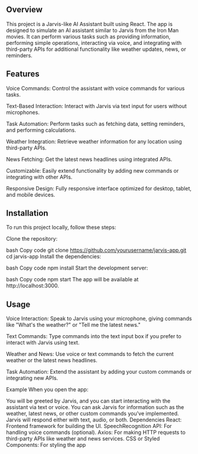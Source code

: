 ## Overview

This project is a Jarvis-like AI Assistant built using React. The app is designed to simulate an AI assistant similar to Jarvis from the Iron Man movies. It can perform various tasks such as providing information, performing simple operations, interacting via voice, and integrating with third-party APIs for additional functionality like weather updates, news, or reminders.

## Features

Voice Commands: Control the assistant with voice commands for various tasks.

Text-Based Interaction: Interact with Jarvis via text input for users without microphones.

Task Automation: Perform tasks such as fetching data, setting reminders, and performing calculations.

Weather Integration: Retrieve weather information for any location using third-party APIs.

News Fetching: Get the latest news headlines using integrated APIs.

Customizable: Easily extend functionality by adding new commands or integrating with other APIs.

Responsive Design: Fully responsive interface optimized for desktop, tablet, and mobile devices.

## Installation

To run this project locally, follow these steps:

Clone the repository:

bash
Copy code
git clone https://github.com/yourusername/jarvis-app.git
cd jarvis-app
Install the dependencies:

bash
Copy code
npm install
Start the development server:

bash
Copy code
npm start
The app will be available at http://localhost:3000.

## Usage

Voice Interaction: Speak to Jarvis using your microphone, giving commands like "What's the weather?" or "Tell me the latest news."

Text Commands: Type commands into the text input box if you prefer to interact with Jarvis using text.

Weather and News: Use voice or text commands to fetch the current weather or the latest news headlines.

Task Automation: Extend the assistant by adding your custom commands or integrating new APIs.


Example
When you open the app:

You will be greeted by Jarvis, and you can start interacting with the assistant via text or voice.
You can ask Jarvis for information such as the weather, latest news, or other custom commands you've implemented.
Jarvis will respond either with text, audio, or both.
Dependencies
React: Frontend framework for building the UI.
SpeechRecognition API: For handling voice commands (optional).
Axios: For making HTTP requests to third-party APIs like weather and news services.
CSS or Styled Components: For styling the app
